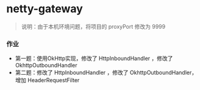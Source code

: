 # netty-gateway

> 说明：由于本机环境问题，将项目的 proxyPort 修改为 9999

### 作业

- 第一题：使用OkHttp实现，修改了 HttpInboundHandler ，修改了 OkhttpOutboundHandler
- 第二题：修改了 HttpInboundHandler ，修改了 OkhttpOutboundHandler，增加 HeaderRequestFilter

